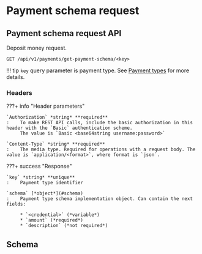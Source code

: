 # Payment schema request

## Payment schema request API

Deposit money request.

`GET /api/v1/payments/get-payment-schema/<key>`

!!! tip
    `key` query parameter is payment type. See [Payment types](/payments/get-actual-payments) for more details.

### Headers

???+ info "Header parameters"

    `Authorization` *string* **required**
    :    To make REST API calls, include the basic authorization in this header with the `Basic` authentication scheme. 
         The value is `Basic <base64string username:password>`

    `Content-Type` *string* **required**
    :    The media type. Required for operations with a request body. The value is `application/<format>`, where format is `json`.


???+ success "Response"

    `key` *string* **unique**
    :    Payment type identifier

    `schema` [*object*](#schema)
    :    Payment type schema implementation object. Can contain the next fields:

         * `<credential>` (*variable*)
         * `amount` (*required*)
         * `description` (*not required*)


## Schema

